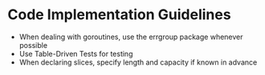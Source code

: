 # Code Implementation Guidelines

- When dealing with goroutines, use the errgroup package whenever possible
- Use Table-Driven Tests for testing
- When declaring slices, specify length and capacity if known in advance
